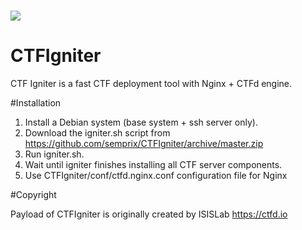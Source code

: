![](https://github.com/semprix/CTFIgniter/blob/master/payload/CTFd/static/img/logo.png)
====

# CTFIgniter
CTF Igniter is a fast CTF deployment tool with Nginx + CTFd engine.

#Installation
1. Install a Debian system (base system + ssh server only).
2. Download the igniter.sh script from https://github.com/semprix/CTFIgniter/archive/master.zip
3. Run igniter.sh.
4. Wait until igniter finishes installing all CTF server components.
5. Use CTFIgniter/conf/ctfd.nginx.conf configuration file for Nginx

#Copyright

Payload of CTFIgniter is originally created by ISISLab https://ctfd.io
